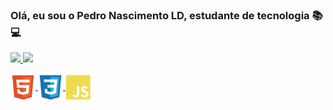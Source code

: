 ### Olá, eu sou o Pedro Nascimento LD, estudante de tecnologia 📚💻

<div>
  <a href="https://github.com/NascimentoLD">
  <img height="160em" src="https://github-readme-stats.vercel.app/api?username=NascimentoLD&show_icons=true&theme=dracula&include_all_commits=true&count_private=true"/>
  <img height="160em" src="https://github-readme-stats.vercel.app/api/top-langs/?username=NascimentoLD&layout=compact&langs_count=16&theme=dracula"/>
</div>
  
<div style="display: inline_block"><br>
  <img align="center" alt="LD-HTML" height="40" width="40" src="https://raw.githubusercontent.com/devicons/devicon/master/icons/html5/html5-original.svg">
  <img align="center" alt="LD-CSS" height="40" width="40" src="https://raw.githubusercontent.com/devicons/devicon/master/icons/css3/css3-original.svg">
  <img align="center" alt="LD-Js" height="40" width="40" src="https://raw.githubusercontent.com/devicons/devicon/master/icons/javascript/javascript-plain.svg">
</div>
